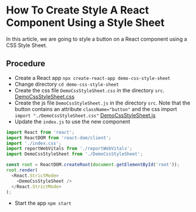 # How To Create Style A React Component Using a Style Sheet

In this article, we are going to style a button on a React component using a CSS Style Sheet.

## Procedure

- Create a React app `npx create-react-app demo-css-style-sheet`
- Change directory `cd demo-css-style-sheet`
- Create the css file `DemoCssStyleSheet.css` in the directory `src`.
[DemoCssStyleSheet.css](DemoCssStyleSheet.css)
- Create the js file `DemoCssStyleSheet.js` in the directory `src`. Note that the button contains an attribute `className="button"` and the css import `import "./DemoCssStyleSheet.css"`
[DemoCssStyleSheet.js](DemoCssStyleSheet.js)
- Update the `index.js` to use the new component

```js
import React from 'react';
import ReactDOM from 'react-dom/client';
import './index.css';
import reportWebVitals from './reportWebVitals';
import DemoCssStyleSheet from './DemoCssStyleSheet';

const root = ReactDOM.createRoot(document.getElementById('root'));
root.render(
  <React.StrictMode>
    <DemoCssStyleSheet />
  </React.StrictMode>
);
```

- Start the app `npm start`

